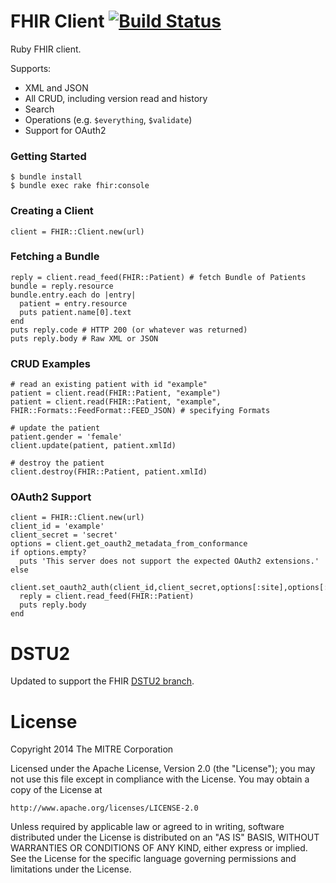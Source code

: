 # FHIR Client [![Build Status](https://travis-ci.org/fhir-crucible/fhir_client.svg?branch=master)](https://travis-ci.org/fhir-crucible/fhir_client)

Ruby FHIR client.

Supports:
* XML and JSON
* All CRUD, including version read and history
* Search
* Operations (e.g. `$everything`, `$validate`)
* Support for OAuth2

### Getting Started

    $ bundle install
    $ bundle exec rake fhir:console

### Creating a Client

    client = FHIR::Client.new(url)

### Fetching a Bundle

    reply = client.read_feed(FHIR::Patient) # fetch Bundle of Patients
    bundle = reply.resource
    bundle.entry.each do |entry|
      patient = entry.resource
      puts patient.name[0].text
    end
    puts reply.code # HTTP 200 (or whatever was returned)
    puts reply.body # Raw XML or JSON

### CRUD Examples

    # read an existing patient with id "example"
    patient = client.read(FHIR::Patient, "example")
    patient = client.read(FHIR::Patient, "example", FHIR::Formats::FeedFormat::FEED_JSON) # specifying Formats

    # update the patient
    patient.gender = 'female'
    client.update(patient, patient.xmlId)

    # destroy the patient
    client.destroy(FHIR::Patient, patient.xmlId)

### OAuth2 Support

    client = FHIR::Client.new(url)
    client_id = 'example'
    client_secret = 'secret'
    options = client.get_oauth2_metadata_from_conformance
    if options.empty?
      puts 'This server does not support the expected OAuth2 extensions.'
    else
      client.set_oauth2_auth(client_id,client_secret,options[:site],options[:authorize_url],options[:token_url])
      reply = client.read_feed(FHIR::Patient)
      puts reply.body
    end

# DSTU2

Updated to support the FHIR [DSTU2 branch](http://hl7.org/fhir-develop).

# License

Copyright 2014 The MITRE Corporation

Licensed under the Apache License, Version 2.0 (the "License");
you may not use this file except in compliance with the License.
You may obtain a copy of the License at

    http://www.apache.org/licenses/LICENSE-2.0

Unless required by applicable law or agreed to in writing, software
distributed under the License is distributed on an "AS IS" BASIS,
WITHOUT WARRANTIES OR CONDITIONS OF ANY KIND, either express or implied.
See the License for the specific language governing permissions and
limitations under the License.

